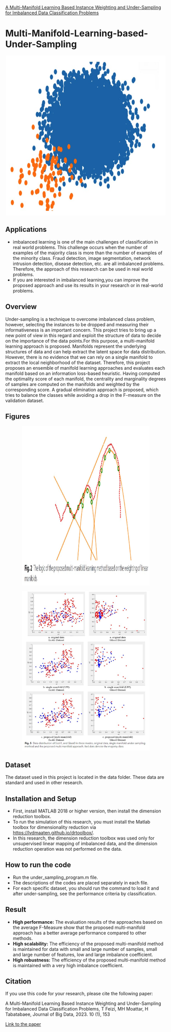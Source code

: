 <a href="https://journalofbigdata.springeropen.com/articles/10.1186/s40537-023-00832-2#auth-Mohammad_Hossein-Moattar-Aff1" data-popup="right" data-size="large" class="plumx-plum-print-popup" data-site="plum" data-hide-when-empty="true">A Multi-Manifold Learning Based Instance Weighting and Under-Sampling for Imbalanced Data Classification Problems</a>

# Multi-Manifold-Learning-based-Under-Sampling
<p align="center">
    <img src="im_data1.jpg" alt="NLP3" width="500" height="500">
</p>

## Applications
- imbalanced learning is one of the main challenges of classification in real world problems. 
This challenge occurs when the number of examples of the majority class is more than the number of examples of the minority class.
Fraud detection, image segmentation, network intrusion detection, disease detection, etc. are all imbalanced problems.
Therefore, the approach of this research can be used in real world problems.
- If you are interested in imbalanced learning,you can improve the proposed approach and use its results in your research or in real-world problems.

## Overview
Under-sampling is a technique to overcome imbalanced class problem, however, selecting the instances to be dropped and measuring their informativeness is an important concern. This project tries to bring up a new point of view in this regard and exploit the structure of data to decide on the importance of the data points.For this purpose, a multi-manifold learning approach is proposed. Manifolds represent the underlying structures of data and can help extract the latent space for data distribution. However, there is no evidence that we can rely on a single manifold to extract the local neighborhood of the dataset. Therefore, this project proposes an ensemble of manifold learning approaches and evaluates each manifold based on an information loss-based heuristic. Having computed the optimality score of each manifold, the centrality and marginality degrees of samples are computed on the manifolds and weighted by the corresponding score. A gradual elimination approach is proposed, which tries to balance the classes while avoiding a drop in the F-measure on the validation dataset.

## Figures

<p align="center">
  <img src="3.jpg" width="400" height="500" >
  <br>
 </p>

<p align="center">
  <img src="5.jpg"  width="400" height="500">
  <br>
 </p>

## Dataset
The dataset used in this project is located in the data folder. These data are standard and used in other research.
 
## Installation and Setup
- First, install MATLAB 2018 or higher version, then install the dimension reduction toolbox.
- To run the simulation of this research, you must install the Matlab toolbox for dimensionality reduction 
via https://lvdmaaten.github.io/drtoolbox/.
- In this research, the dimension reduction toolbox was used only for unsupervised linear mapping of imbalanced data,
and the dimension reduction operation was not performed on the data.

## How to run the code
- Run the under_sampling_program.m file.
- The descriptions of the codes are placed separately in each file.
- For each specific dataset, you should run the command to load it and after under-sampling,
see the performance criteria by classification.

## Result
- **High performance:** The evaluation results of the approaches based on the average F-Measure show that the proposed multi-manifold approach has a better average  performance compared to other methods.
- **High scalability:** The efficiency of the proposed multi-manifold method is maintained for data with small and large number of samples, small and large number of features, low and large imbalance coefficient.
- **High robustness:** The efficiency of the proposed multi-manifold method is maintained with a very high imbalance coefficient.

## Citation
If you use this code for your research, please cite the following paper:

A Multi-Manifold Learning Based Instance Weighting and Under-Sampling for Imbalanced Data Classification Problems,
T Feizi, MH Moattar, H Tabatabaee, Journal of Big Data, 2023. 10 (1), 153

[Link to the paper](https://journalofbigdata.springeropen.com/articles/10.1186/s40537-023-00832-2#auth-Mohammad_Hossein-Moattar-Aff1)
